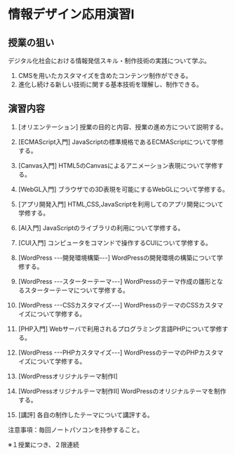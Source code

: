 # 情報デザイン応用演習I

## 授業の狙い

デジタル化社会における情報発信スキル・制作技術の実践について学ぶ。

1. CMSを用いたカスタマイズを含めたコンテンツ制作ができる。
2. 進化し続ける新しい技術に関する基本技術を理解し、制作できる。

## 演習内容

1. [オリエンテーション]
授業の目的と内容、授業の進め方について説明する。

2. [ECMAScript入門]
JavaScriptの標準規格であるECMAScriptについて学修する。

3. [Canvas入門]
HTML5のCanvasによるアニメーション表現について学修する。

4. [WebGL入門]
ブラウザでの3D表現を可能にするWebGLについて学修する。

5. [アプリ開発入門]
HTML,CSS,JavaScriptを利用してのアプリ開発について学修する。

6. [AI入門]
JavaScriptのライブラリの利用について学修する。

7. [CUI入門]
コンピュータをコマンドで操作するCUIについて学修する。

8. [WordPress ---開発環境構築---]
WordPressの開発環境の構築について学修する。

9. [WordPress ---スターターテーマ---]
WordPressのテーマ作成の雛形となるスターターテーマについて学修する。

10. [WordPress ---CSSカスタマイズ---]
WordPressのテーマのCSSカスタマイズについて学修する。

11. [PHP入門]
Webサーバで利用されるプログラミング言語PHPについて学修する。

12. [WordPress ---PHPカスタマイズ---]
WordPressのテーマのPHPカスタマイズについて学修する。

13. [WordPressオリジナルテーマ制作I]
14. [WordPressオリジナルテーマ制作II]
WordPressのオリジナルテーマを制作する。

15. [講評]
各自の制作したテーマについて講評する。

注意事項：毎回ノートパソコンを持参すること。

※１授業につき、２限連続